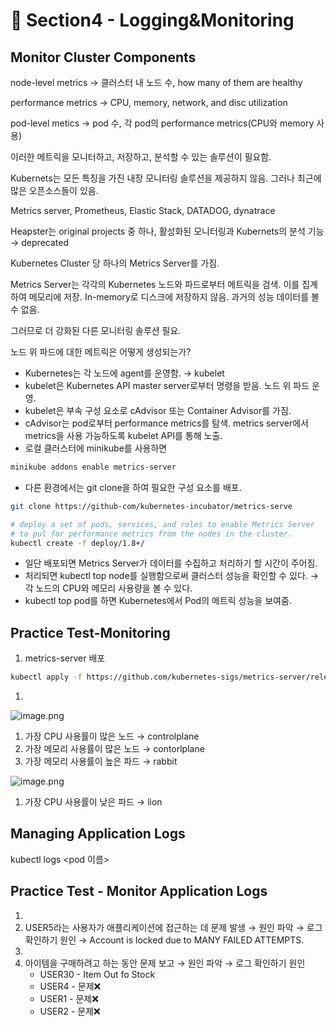 # 🍨 Section4 - Logging&Monitoring

## Monitor Cluster Components


node-level metrics → 클러스터 내 노드 수, how many of them are healthy


performance metrics → CPU, memory, network, and disc utilization


pod-level  metics → pod 수, 각 pod의 performance metrics(CPU와 memory 사용)


이러한 메트릭을 모니터하고, 저장하고, 분석할 수 있는 솔루션이 필요함.


Kubernets는 모든 특징을 가진 내장 모니터링 솔루션을 제공하지 않음. 그러나 최근에 많은 오픈소스들이 있음.


Metrics server, Prometheus, Elastic Stack, DATADOG, dynatrace


Heapster는 original projects 중 하나, 활성화된 모니터링과 Kubernets의 분석 기능 → deprecated


Kubernetes Cluster 당 하나의 Metrics Server를 가짐.


Metrics Server는 각각의 Kubernetes 노드와 파드로부터 메트릭을 검색. 이를 집계하여 메모리에 저장. In-memory로 디스크에 저장하지 않음. 과거의 성능 데이터를 볼 수 없음.


그러므로 더 강화된 다른 모니터링 솔루션 필요.


노드 위 파드에 대한 메트릭은 어떻게 생성되는가?

- Kubernetes는 각 노드에 agent를 운영함. → kubelet
- kubelet은 Kubernetes API master server로부터 명령을 받음. 노드 위 파드 운영.
- kubelet은 부속 구성 요소로 cAdvisor 또는 Container Advisor를 가짐.
- cAdvisor는 pod로부터 performance metrics를 탐색. metrics server에서 metrics을 사용 가능하도록  kubelet API를 통해 노출.
- 로컬 클러스터에 minikube를 사용하면

```bash
minikube addons enable metrics-server
```

- 다른 환경에서는 git clone을 하여 필요한 구성 요소를 배포.

```bash
git clone https://github-com/kubernetes-incubator/metrics-serve

# deploy a set of pods, services, and roles to enable Metrics Server
# to pul for performance metrics from the nodes in the cluster.
kubectl create -f deploy/1.8+/
```

- 일단 배포되면 Metrics Server가 데이터를 수집하고 처리하기 할 시간이 주어짐.
- 처리되면 kubectl top node를 실행함으로써 클러스터 성능을 확인할 수 있다. → 각 노드의 CPU와 메모리 사용량을 볼 수 있다.
- kubectl top pod를 하면 Kubernetes에서 Pod의 메트릭 성능을 보여줌.

## Practice Test-Monitoring

1. metrics-server 배포

```bash
kubectl apply -f https://github.com/kubernetes-sigs/metrics-server/releases/latest/download/components.yaml
```

1. 

![image.png](https://prod-files-secure.s3.us-west-2.amazonaws.com/b2ea2032-00e9-4883-a13b-cb03cf5b2334/be867e9c-0d47-47a3-971e-146d2c8c7945/image.png?X-Amz-Algorithm=AWS4-HMAC-SHA256&X-Amz-Content-Sha256=UNSIGNED-PAYLOAD&X-Amz-Credential=ASIAZI2LB4662NFG4YNU%2F20250218%2Fus-west-2%2Fs3%2Faws4_request&X-Amz-Date=20250218T122102Z&X-Amz-Expires=3600&X-Amz-Security-Token=IQoJb3JpZ2luX2VjEGQaCXVzLXdlc3QtMiJGMEQCIDwKDkxOOrUx%2FXxywX4Gt8hmGAsBAZxcqBZhwZZfRoEuAiAoKAHNJrnu2tPA4SuwUKSJyxMeJo9rfdg3N5VryTGs2SqIBAiN%2F%2F%2F%2F%2F%2F%2F%2F%2F%2F8BEAAaDDYzNzQyMzE4MzgwNSIM1tkOD2lJ%2BiTdIwFTKtwDOt%2F0%2F0y087rRqiq1rjH6vjUKIvPMYGcRQ%2BknEjgTbHnpRdlXmB0Zy6RsUuTm3vzxXJskApRKuHKdrBxFqAygm8cDmhwJvDKW%2F3k6F21jIDsvQmVOb%2Bz8eDiYxBtU66jNLE4aNYvV8OdaJDahgBHRG5Ty7tOZROVNwE1gkuJlQqBDyYJaShI4vBROumZvJ%2FrSBAa2RifUHUJ9rDEJLdLD9c12SriAHdfrQ16WhASINg3oH37zdH3gSamJLGAsgpGMwK5uOIkvfQ4s%2Bb2c%2F%2Bgl4WCbNQ3rgIFZ1TL9Q5JScnfZf%2FW282Nd1JuLjP7exO2ngLB5xzJn5U4beA70mcr0aSL7H87G52ED22zk5UXZpSvwB7nVUSbBRCwM6De%2BV14MLpD6i9fEIw0%2B8N%2FYq8sA7s3hm7jLub9H4vtJ%2Bh78pVrh3CrDeFJMYbZ5fMD%2Fds2Lk7KAPv5fX5xmjE1N7OhuA%2BCq7xA9l0UnOHKyH6GtxlqhTDKBBAcKPKlBQm%2BaND6XsQCiY2w%2BjpBhN4j0qmzZcxWBma1xdP6tIDLObv1Wfu760eqqZd8hc2wBBV6dUmm3xVkXLCeL%2BQRotmlXhFoQO9ZbMMgzxcyHcRb7pOVMv62CavSFG4hTB3w%2Fwbow3NvRvQY6pgHUhHl9XKuzux4skze%2Fsatk8YboeWcVqwJKIYy4U6LnyJTKjqh40YMWIZOu4kmSknjg55DLqFIHTYq3rtnR7AxH8JguGJsko7xKBxNdQW9%2B4wUEbMWEtk2Ohr42rDS3fTysDMaYn9IpE2oAM%2F2Op2O3xH8LBMANmyUQmk25PnL6IvP2WwS35HNI44Fq2EYPI9vLXU0t1Ek%2Bv02eblrmnYoClv9Ftjjv&X-Amz-Signature=fc3561e4dfe6b9ac582548bba92a0a04b0e42127cdf19429516978b084c9302a&X-Amz-SignedHeaders=host&x-id=GetObject)

1. 가장 CPU 사용률이 많은 노드 → controlplane
2. 가장 메모리 사용률이 많은 노드 → contorlplane
3. 가장 메모리 사용률이 높은 파드 → rabbit

![image.png](https://prod-files-secure.s3.us-west-2.amazonaws.com/b2ea2032-00e9-4883-a13b-cb03cf5b2334/a5ad8203-cf78-4c06-9de1-67cb491aedc9/image.png?X-Amz-Algorithm=AWS4-HMAC-SHA256&X-Amz-Content-Sha256=UNSIGNED-PAYLOAD&X-Amz-Credential=ASIAZI2LB4662NFG4YNU%2F20250218%2Fus-west-2%2Fs3%2Faws4_request&X-Amz-Date=20250218T122102Z&X-Amz-Expires=3600&X-Amz-Security-Token=IQoJb3JpZ2luX2VjEGQaCXVzLXdlc3QtMiJGMEQCIDwKDkxOOrUx%2FXxywX4Gt8hmGAsBAZxcqBZhwZZfRoEuAiAoKAHNJrnu2tPA4SuwUKSJyxMeJo9rfdg3N5VryTGs2SqIBAiN%2F%2F%2F%2F%2F%2F%2F%2F%2F%2F8BEAAaDDYzNzQyMzE4MzgwNSIM1tkOD2lJ%2BiTdIwFTKtwDOt%2F0%2F0y087rRqiq1rjH6vjUKIvPMYGcRQ%2BknEjgTbHnpRdlXmB0Zy6RsUuTm3vzxXJskApRKuHKdrBxFqAygm8cDmhwJvDKW%2F3k6F21jIDsvQmVOb%2Bz8eDiYxBtU66jNLE4aNYvV8OdaJDahgBHRG5Ty7tOZROVNwE1gkuJlQqBDyYJaShI4vBROumZvJ%2FrSBAa2RifUHUJ9rDEJLdLD9c12SriAHdfrQ16WhASINg3oH37zdH3gSamJLGAsgpGMwK5uOIkvfQ4s%2Bb2c%2F%2Bgl4WCbNQ3rgIFZ1TL9Q5JScnfZf%2FW282Nd1JuLjP7exO2ngLB5xzJn5U4beA70mcr0aSL7H87G52ED22zk5UXZpSvwB7nVUSbBRCwM6De%2BV14MLpD6i9fEIw0%2B8N%2FYq8sA7s3hm7jLub9H4vtJ%2Bh78pVrh3CrDeFJMYbZ5fMD%2Fds2Lk7KAPv5fX5xmjE1N7OhuA%2BCq7xA9l0UnOHKyH6GtxlqhTDKBBAcKPKlBQm%2BaND6XsQCiY2w%2BjpBhN4j0qmzZcxWBma1xdP6tIDLObv1Wfu760eqqZd8hc2wBBV6dUmm3xVkXLCeL%2BQRotmlXhFoQO9ZbMMgzxcyHcRb7pOVMv62CavSFG4hTB3w%2Fwbow3NvRvQY6pgHUhHl9XKuzux4skze%2Fsatk8YboeWcVqwJKIYy4U6LnyJTKjqh40YMWIZOu4kmSknjg55DLqFIHTYq3rtnR7AxH8JguGJsko7xKBxNdQW9%2B4wUEbMWEtk2Ohr42rDS3fTysDMaYn9IpE2oAM%2F2Op2O3xH8LBMANmyUQmk25PnL6IvP2WwS35HNI44Fq2EYPI9vLXU0t1Ek%2Bv02eblrmnYoClv9Ftjjv&X-Amz-Signature=7a494a88db6896602efdacf1b2546432bb30eeb21a344e0422c321d691358e5e&X-Amz-SignedHeaders=host&x-id=GetObject)

1. 가장 CPU 사용률이 낮은 파드 → lion

## Managing Application Logs


kubectl logs <pod 이름>


## Practice Test - Monitor Application Logs

1. 
2. USER5라는 사용자가 애플리케이션에 접근하는 데 문제 발생 → 원인 파악 → 로그 확인하기
원인 → Account is locked due to MANY FAILED ATTEMPTS.
3. 
4. 아이템을 구매하려고 하는 동안 문제 보고 → 원인 파악 → 로그 확인하기
원인
	- USER30 - Item Out fo Stock
	- USER4 - 문제❌
	- USER1 - 문제❌
	- USER2 - 문제❌
